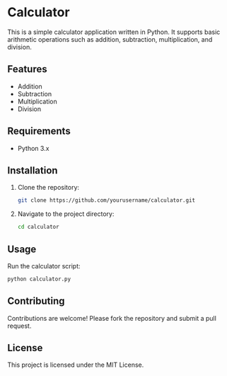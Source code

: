 # Calculator

This is a simple calculator application written in Python. It supports basic arithmetic operations such as addition, subtraction, multiplication, and division.

## Features

- Addition
- Subtraction
- Multiplication
- Division

## Requirements

- Python 3.x

## Installation

1. Clone the repository:
   ```sh
   git clone https://github.com/yourusername/calculator.git
   ```
2. Navigate to the project directory:
   ```sh
   cd calculator
   ```

## Usage

Run the calculator script:

```sh
python calculator.py
```

## Contributing

Contributions are welcome! Please fork the repository and submit a pull request.

## License

This project is licensed under the MIT License.

<!--  -->
